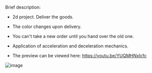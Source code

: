 Brief description: 
* 2d project. Deliver the goods. 
* The color changes upon delivery. 
* You can't take a new order until you hand over the old one. 
* Application of acceleration and deceleration mechanics.

* The preview can be viewed here: https://youtu.be/YUQMHNxIcfc

![image](https://github.com/ZeRcooI/DeliveryDriver/assets/94679102/9e66f473-1288-495e-8306-3db21f59441b)
